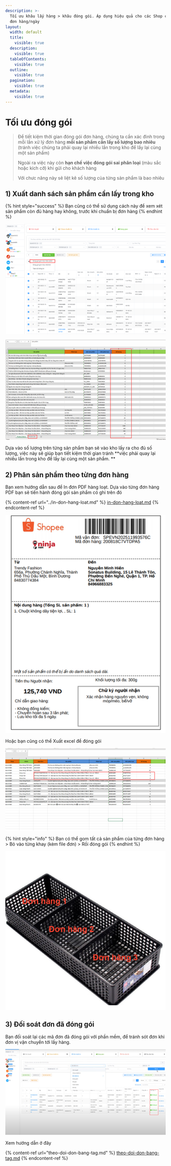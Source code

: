 ```yaml
---
description: >-
  Tối ưu khâu lấy hàng > khâu đóng gói. Áp dụng hiệu quả cho các Shop có trên 50
  đơn hàng/ngày
layout:
  width: default
  title:
    visible: true
  description:
    visible: true
  tableOfContents:
    visible: true
  outline:
    visible: true
  pagination:
    visible: true
  metadata:
    visible: true
---
```


# Tối ưu đóng gói

> Để tiết kiệm thời gian đóng gói đơn hàng, chúng ta cần xác đinh trong mỗi lần xử lý đơn hàng **mỗi sản phẩm cần lấy số lượng bao nhiêu** (tránh việc chúng ta phải quay lại nhiều lần trong kho để lấy lại cùng một sản phẩm)
>
> Ngoài ra việc này còn **hạn chế việc đóng gói sai phân loại** (màu sắc hoặc kích cỡ) khi gửi cho khách hàng
>
> Với chưc năng này sẽ liệt kê số lượng của từng sản phẩm là bao nhiêu

## 1) Xuất danh sách sản phẩm cần lấy trong kho

{% hint style="success" %}
Bạn cũng có thể sử dụng cách này để xem xét sản phẩm còn đủ hàng hay không, trước khi chuẩn bị đơn hàng
{% endhint %}

![Chọn đơn hàng > Xuất đóng gói theo sản phẩm](<../../../.gitbook/assets/image (174).png>)

![Kết quả](<../../../.gitbook/assets/image (175).png>)

Dựa vào số lượng trên từng sản phẩm bạn sẽ vào kho lấy ra cho đủ số lượng, việc này sẽ giúp bạn tiết kiệm thời gian tránh \*\*việc phải quay lại nhiều lần trong kho để lấy lại cùng một sản phẩm. \*\*

## 2) Phân sản phẩm theo từng đơn hàng

Bạn xem hướng dẫn sau để In đơn PDF hàng loạt. Dựa vào từng đơn hàng PDF bạn sẽ tiến hành đóng gói sản phẩm có ghi trên đó

{% content-ref url="../in-don-hang-loat.md" %}
[in-don-hang-loat.md](../in-don-hang-loat.md)
{% endcontent-ref %}

![Đơn hàng mẫu](<../../../.gitbook/assets/image (178).png>)

Hoặc bạn cũng có thể Xuất excel để đóng gói

![Kết quả](<../../../.gitbook/assets/image (180).png>)

{% hint style="info" %}
Bạn có thể gom tất cả sản phẩm của từng đơn hàng > Bỏ vào từng khay (kèm file đơn) > Rồi đóng gói
{% endhint %}

![Gom sản phẩm của mỗi đơn hàng > Theo từng rổ](<../../../.gitbook/assets/image (184).png>)

## 3) Đối soát đơn đã đóng gói

Bạn đối soát lại các mã đơn đã đóng gói với phần mềm, để tránh sót đơn khi đơn vị vận chuyển tới lấy hàng.

![Đối chiếu với phần mềm](<../../../.gitbook/assets/image (182).png>)

Xem hướng dẫn ở đây

{% content-ref url="theo-doi-don-bang-tag.md" %}
[theo-doi-don-bang-tag.md](theo-doi-don-bang-tag.md)
{% endcontent-ref %}
